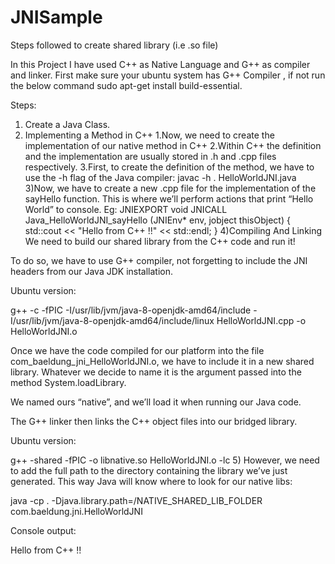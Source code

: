 # JNISample
Steps followed to create shared library (i.e .so file)

In this Project I have used C++ as Native Language and  G++ as compiler and linker.
First make sure your ubuntu system has G++ Compiler , if not run the below command
sudo apt-get install build-essential.

Steps:
1) Create a Java Class.
2) Implementing a Method in C++
  1.Now, we need to create the implementation of our native method in C++
  2.Within C++ the definition and the implementation are usually stored in .h and .cpp files respectively.
  3.First, to create the definition of the method, we have to use the -h flag of the Java compiler:
     javac -h . HelloWorldJNI.java
3)Now, we have to create a new .cpp file for the implementation of the sayHello function. This is where we’ll perform actions that print “Hello World” to console.
 Eg:
      JNIEXPORT void JNICALL Java_HelloWorldJNI_sayHello
  (JNIEnv* env, jobject thisObject) {
    std::cout << "Hello from C++ !!" << std::endl;
}
4)Compiling And Linking
We need to build our shared library from the C++ code and run it!

To do so, we have to use G++ compiler, not forgetting to include the JNI headers from our Java JDK installation.

Ubuntu version:

g++ -c -fPIC -I/usr/lib/jvm/java-8-openjdk-amd64/include -I/usr/lib/jvm/java-8-openjdk-amd64/include/linux HelloWorldJNI.cpp -o HelloWorldJNI.o


Once we have the code compiled for our platform into the file com_baeldung_jni_HelloWorldJNI.o, we have to include it in a new shared library. Whatever we decide to name it is the argument passed into the method System.loadLibrary.

We named ours “native”, and we’ll load it when running our Java code.

The G++ linker then links the C++ object files into our bridged library.

Ubuntu version:

g++ -shared -fPIC -o libnative.so HelloWorldJNI.o -lc
5)
However, we need to add the full path to the directory containing the library we’ve just generated. This way Java will know where to look for our native libs:

java -cp . -Djava.library.path=/NATIVE_SHARED_LIB_FOLDER com.baeldung.jni.HelloWorldJNI

Console output:

Hello from C++ !!

 

